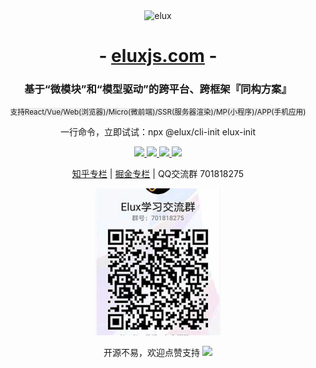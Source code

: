 <div align="center">
  <img src="docs/.vuepress/public/images/logo-icon-rotate.svg" alt="elux" width="200" />
  <h1>
    - <a href="https://eluxjs.com">eluxjs.com</a> -
  </h1>
  <h3>基于“微模块”和“模型驱动”的跨平台、跨框架『同构方案』</h3>
  <p>
  <small style="background:#eee">支持React/Vue/Web(浏览器)/Micro(微前端)/SSR(服务器渲染)/MP(小程序)/APP(手机应用)</small>
    <div>一行命令，立即试试：npx @elux/cli-init elux-init</div>
  </p>
  <a href="https://www.npmjs.com/package/@elux/cli">
    <img src="https://img.shields.io/node/v/@elux/cli.svg?style=flat-square" />
  </a>
  <a href="https://www.npmjs.com/package/@elux/core">
    <img src="https://img.shields.io/npm/v/@elux/core.svg?style=flat-square" />
  </a>
  <a href="https://www.npmjs.com/package/@elux/core">
    <img src="https://img.shields.io/npm/l/@elux/core.svg?style=flat-square" />
  </a>
  <a href="https://www.npmjs.com/package/@elux/core">
    <img src="https://img.shields.io/npm/dt/@elux/core.svg?style=flat-square" />
  </a>
  <p></p>
  <p>
    <a href="https://www.zhihu.com/column/c_1518022622268448768" target="_blank">知乎专栏</a><span> | </span><a href="https://juejin.cn/column/7106899933537501221" target="_blank">掘金专栏</a><span> | </span><label>QQ交流群 701818275</label>
  </p>
  <p><img src="docs/.vuepress/public/images/qq.jpg" alt="elux" width="200" /></p>
  <p>
    <span>开源不易，欢迎点赞支持</span>
    <a href="https://github.com/hiisea/elux">
      <img src="https://img.shields.io/github/stars/hiisea/elux?style=social" />
    </a>
  </p>
</div>
